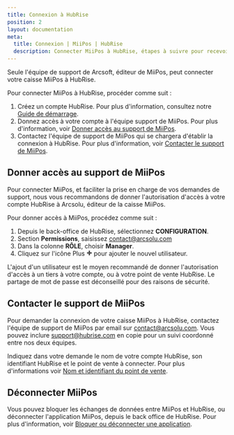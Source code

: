 ```yaml
---
title: Connexion à HubRise
position: 2
layout: documentation
meta:
  title: Connexion | MiiPos | HubRise
  description: Connecter MiiPos à HubRise, étapes à suivre pour recevoir vos commandes dans votre logiciel de caisse MiiPos.
---
```


Seule l'équipe de support de Arcsoft, éditeur de MiiPos, peut connecter votre caisse MiiPos à HubRise.

Pour connecter MiiPos à HubRise, procéder comme suit :

1. Créez un compte HubRise. Pour plus d'information, consultez notre [Guide de démarrage](/docs/comment-demarrer).
1. Donnez accès à votre compte à l'équipe support de MiiPos. Pour plus d'information, voir [Donner accès au support de MiiPos](#donner-acc-s-au-support-de-miipos).
1. Contactez l'équipe de support de MiiPos qui se chargera d'établir la connexion à HubRise. Pour plus d'information, voir [Contacter le support de MiiPos](#contacter-le-support-de-miipos).

## Donner accès au support de MiiPos

Pour connecter MiiPos, et faciliter la prise en charge de vos demandes de support, nous vous recommandons de donner l'autorisation d'accès à votre compte HubRise à Arcsolu, éditeur de la caisse MiiPos.

Pour donner accès à MiiPos, procédez comme suit :

1. Depuis le back-office de HubRise, sélectionnez **CONFIGURATION**.
1. Section **Permissions**, saisissez [contact@arcsolu.com](mailto:contact@arcsolu.com)
1. Dans la colonne **RÔLE**, choisir **Manager**.
1. Cliquez sur l'icône Plus <InlineImage width="13" height="13">![Icône Plus](../images/001-add-icon.png)</InlineImage> pour ajouter le nouvel utilisateur.

L'ajout d'un utilisateur est le moyen recommandé de donner l'autorisation d'accès à un tiers à votre compte, ou à votre point de vente HubRise. Le partage de mot de passe est déconseillé pour des raisons de sécurité.

## Contacter le support de MiiPos

Pour demander la connexion de votre caisse MiiPos à HubRise, contactez l'équipe de support de MiiPos par email sur [contact@arcsolu.com](mailto:contact@arcsolu.com). Vous pouvez inclure [support@hubrise.com](mailto:support@hubrise.com) en copie pour un suivi coordonné entre nos deux équipes.

Indiquez dans votre demande le nom de votre compte HubRise, son identifiant HubRise et le point de vente à connecter. Pour plus d'informations voir [Nom et identifiant du point de vente](/docs/points-de-vente#nom-et-identifiant-du-point-de-vente).

## Déconnecter MiiPos

Vous pouvez bloquer les échanges de données entre MiiPos et HubRise, ou déconnecter l'application MiiPos, depuis le back office de HubRise. Pour plus d'information, voir [Bloquer ou déconnecter une application](/docs/connexions#bloquer-ou-d-connecter-une-application).

